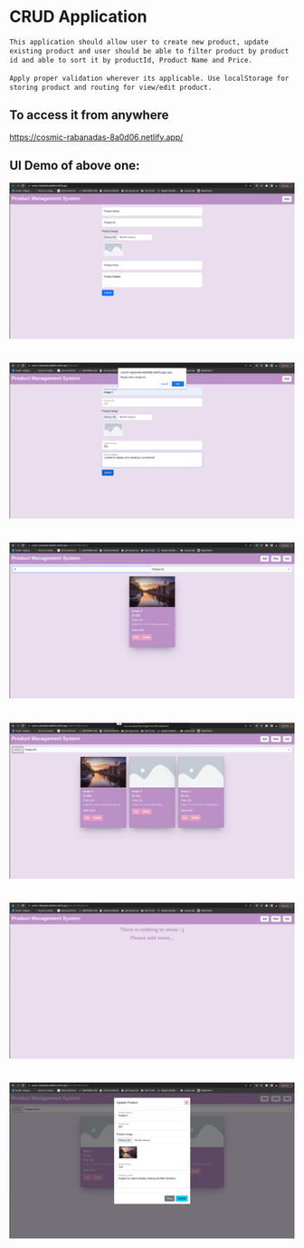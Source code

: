 
# CRUD Application

    This application should allow user to create new product, update existing product and user should be able to filter product by product id and able to sort it by productId, Product Name and Price. 
    
    Apply proper validation wherever its applicable. Use localStorage for storing product and routing for view/edit product.


## To access it from anywhere

https://cosmic-rabanadas-8a0d06.netlify.app/


## UI Demo of above one:

![App Screenshot](./README_Images/s1.png)
#
![App Screenshot](./README_Images/s2.png)
#
![App Screenshot](./README_Images/s3.png)
#
![App Screenshot](./README_Images/s4.png)
#
![App Screenshot](./README_Images/s5.png)
#
![App Screenshot](./README_Images/s6.png)

